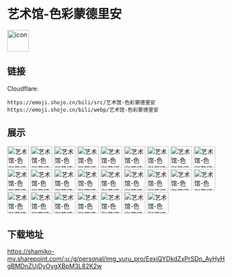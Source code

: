 # 艺术馆-色彩蒙德里安
<img src="https://emoji.shojo.cn/bili/src/艺术馆-色彩蒙德里安/icon.png" width="50" height="50" alt="icon">

## 链接
Cloudflare:
```
https://emoji.shojo.cn/bili/src/艺术馆-色彩蒙德里安
https://emoji.shojo.cn/bili/webp/艺术馆-色彩蒙德里安
```
## 展示
<img src="https://emoji.shojo.cn/bili/src/艺术馆-色彩蒙德里安/艺术馆-色彩蒙德里安-尴尬.png" width="50" height="50" alt="艺术馆-色彩蒙德里安-尴尬">
<img src="https://emoji.shojo.cn/bili/src/艺术馆-色彩蒙德里安/艺术馆-色彩蒙德里安-伤心.png" width="50" height="50" alt="艺术馆-色彩蒙德里安-伤心">
<img src="https://emoji.shojo.cn/bili/src/艺术馆-色彩蒙德里安/艺术馆-色彩蒙德里安-咬牙切齿.png" width="50" height="50" alt="艺术馆-色彩蒙德里安-咬牙切齿">
<img src="https://emoji.shojo.cn/bili/src/艺术馆-色彩蒙德里安/艺术馆-色彩蒙德里安-好热.png" width="50" height="50" alt="艺术馆-色彩蒙德里安-好热">
<img src="https://emoji.shojo.cn/bili/src/艺术馆-色彩蒙德里安/艺术馆-色彩蒙德里安-溜了.png" width="50" height="50" alt="艺术馆-色彩蒙德里安-溜了">
<img src="https://emoji.shojo.cn/bili/src/艺术馆-色彩蒙德里安/艺术馆-色彩蒙德里安-加油.png" width="50" height="50" alt="艺术馆-色彩蒙德里安-加油">
<img src="https://emoji.shojo.cn/bili/src/艺术馆-色彩蒙德里安/艺术馆-色彩蒙德里安-放屁.png" width="50" height="50" alt="艺术馆-色彩蒙德里安-放屁">
<img src="https://emoji.shojo.cn/bili/src/艺术馆-色彩蒙德里安/艺术馆-色彩蒙德里安-哇哦.png" width="50" height="50" alt="艺术馆-色彩蒙德里安-哇哦">
<img src="https://emoji.shojo.cn/bili/src/艺术馆-色彩蒙德里安/艺术馆-色彩蒙德里安-爱你.png" width="50" height="50" alt="艺术馆-色彩蒙德里安-爱你">
<img src="https://emoji.shojo.cn/bili/src/艺术馆-色彩蒙德里安/艺术馆-色彩蒙德里安-Hi.png" width="50" height="50" alt="艺术馆-色彩蒙德里安-Hi">
<img src="https://emoji.shojo.cn/bili/src/艺术馆-色彩蒙德里安/艺术馆-色彩蒙德里安-不敢相信.png" width="50" height="50" alt="艺术馆-色彩蒙德里安-不敢相信">
<img src="https://emoji.shojo.cn/bili/src/艺术馆-色彩蒙德里安/艺术馆-色彩蒙德里安-啊啊.png" width="50" height="50" alt="艺术馆-色彩蒙德里安-啊啊">
<img src="https://emoji.shojo.cn/bili/src/艺术馆-色彩蒙德里安/艺术馆-色彩蒙德里安-无语.png" width="50" height="50" alt="艺术馆-色彩蒙德里安-无语">
<img src="https://emoji.shojo.cn/bili/src/艺术馆-色彩蒙德里安/艺术馆-色彩蒙德里安-纳尼.png" width="50" height="50" alt="艺术馆-色彩蒙德里安-纳尼">
<img src="https://emoji.shojo.cn/bili/src/艺术馆-色彩蒙德里安/艺术馆-色彩蒙德里安-好的.png" width="50" height="50" alt="艺术馆-色彩蒙德里安-好的">
<img src="https://emoji.shojo.cn/bili/src/艺术馆-色彩蒙德里安/艺术馆-色彩蒙德里安-生无可恋.png" width="50" height="50" alt="艺术馆-色彩蒙德里安-生无可恋">
<img src="https://emoji.shojo.cn/bili/src/艺术馆-色彩蒙德里安/艺术馆-色彩蒙德里安-晚安.png" width="50" height="50" alt="艺术馆-色彩蒙德里安-晚安">
<img src="https://emoji.shojo.cn/bili/src/艺术馆-色彩蒙德里安/艺术馆-色彩蒙德里安-嫌弃.png" width="50" height="50" alt="艺术馆-色彩蒙德里安-嫌弃">
<img src="https://emoji.shojo.cn/bili/src/艺术馆-色彩蒙德里安/艺术馆-色彩蒙德里安-闭嘴.png" width="50" height="50" alt="艺术馆-色彩蒙德里安-闭嘴">
<img src="https://emoji.shojo.cn/bili/src/艺术馆-色彩蒙德里安/艺术馆-色彩蒙德里安-好饿.png" width="50" height="50" alt="艺术馆-色彩蒙德里安-好饿">
<img src="https://emoji.shojo.cn/bili/src/艺术馆-色彩蒙德里安/艺术馆-色彩蒙德里安-撒花.png" width="50" height="50" alt="艺术馆-色彩蒙德里安-撒花">
<img src="https://emoji.shojo.cn/bili/src/艺术馆-色彩蒙德里安/艺术馆-色彩蒙德里安-问号.png" width="50" height="50" alt="艺术馆-色彩蒙德里安-问号">
<img src="https://emoji.shojo.cn/bili/src/艺术馆-色彩蒙德里安/艺术馆-色彩蒙德里安-功夫.png" width="50" height="50" alt="艺术馆-色彩蒙德里安-功夫">
<img src="https://emoji.shojo.cn/bili/src/艺术馆-色彩蒙德里安/艺术馆-色彩蒙德里安-哼.png" width="50" height="50" alt="艺术馆-色彩蒙德里安-哼">
<img src="https://emoji.shojo.cn/bili/src/艺术馆-色彩蒙德里安/艺术馆-色彩蒙德里安-哈哈哈哈.png" width="50" height="50" alt="艺术馆-色彩蒙德里安-哈哈哈哈">

## 下载地址

https://shamiko-my.sharepoint.com/:u:/g/personal/img_yuru_pro/EexiQYDkdZxPrSDn_AyHyHgBMDnZUjDyOygXBpM3L82K2w
